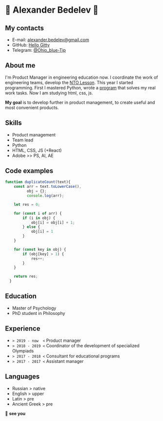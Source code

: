 # :herb: Alexander Bedelev :herb:


## My contacts 
* E-mail: alexander.bedelev@gmail.com
* GitHub: [Hello Gitty](https://github.com/na-bal)
* Telegram: [@Ohio_blue-Tip](https://t.me/ohio_blue-Tip)


## About me
I'm Product Manager in engineering education now. I coordinate the work of engineering teams, develop the [NTO Lesson](https://nti-lesson.ru). This year I started programming. First I mastered Python, wrote a [program](https://github.com/na-bal/pip-result) that solves my real work tasks. Now I am studying html, css, js.

**My goal** is to develop further in product management, to create useful and most convenient products.


## Skills
* Product management
* Team lead
* Python
* HTML, CSS, JS (+React)
* Adobe >> PS, AI, AE


## Code examples
```javascript
function duplicateCount(text){
    const arr = text.toLowerCase(),
          obj = {};
          console.log(arr);

    let res = 0;

    for (const i of arr) {
        if (i in obj) {
            obj[i] = obj[i] + 1; 
        } else {
            obj[i] = 1
        }
    }

    for (const key in obj) {
        if (obj[key] > 1) {
            res++;
        }
    }

    return res;
  }
```


## Education 
* Master of Psychology
* PhD student in Philosophy


## Experience
* `> 2019 - now  <` Product manager
* `> 2018 - 2019 <` Coordinator of the development of specialized Olympiads
* `> 2017 - 2018 <` Consultant for educational programs
* `> 2017 - 2017 <` Assistant manager


## Languages 
* Russian > native
* English > upper
* Latin > pre
* Ancient Greek > pre



:wave: **see you** 